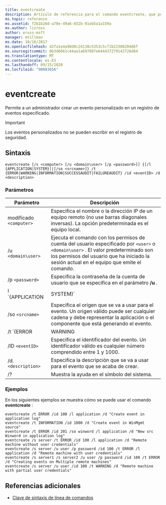 ```yaml
---
title: eventcreate
description: Artículo de referencia para el comando eventcreate, que permite a un administrador crear un evento personalizado en un registro de eventos especificado.
ms.topic: reference
ms.assetid: f2b1b26d-a70e-49a6-832b-91eb5a1a159a
ms.author: lizross
author: eross-msft
manager: mtillman
ms.date: 10/16/2017
ms.openlocfilehash: d2fa1e4a90d0c24138c5353c5cf1b22308204d6f
ms.sourcegitcommit: 0b3d6661c44aa1a697087e644437279142726d84
ms.translationtype: MT
ms.contentlocale: es-ES
ms.lasthandoff: 09/15/2020
ms.locfileid: "90083656"
---
```

# <a name="eventcreate"></a>eventcreate

Permite a un administrador crear un evento personalizado en un registro de eventos especificado.

> [!IMPORTANT]
> Los eventos personalizados no se pueden escribir en el registro de seguridad.

## <a name="syntax"></a>Sintaxis

```
eventcreate [/s <computer> [/u <domain\user> [/p <password>]] {[/l {APPLICATION|SYSTEM}]|[/so <srcname>]} /t {ERROR|WARNING|INFORMATION|SUCCESSAUDIT|FAILUREAUDIT} /id <eventID> /d <description>
```

### <a name="parameters"></a>Parámetros

| Parámetro | Descripción |
| --------- |------------ |
| modificado `<computer>` | Especifica el nombre o la dirección IP de un equipo remoto (no use barras diagonales inversas). La opción predeterminada es el equipo local. |
| /u `<domain\user>` | Ejecuta el comando con los permisos de cuenta del usuario especificado por `<user>` o `<domain\user>` . El valor predeterminado son los permisos del usuario que ha iniciado la sesión actual en el equipo que emite el comando. |
| /p `<password>` | Especifica la contraseña de la cuenta de usuario que se especifica en el parámetro **/u** . |
| l `{APPLICATION | SYSTEM}` | Especifica el nombre del registro de eventos donde se creará el evento. Los nombres de registro válidos son **aplicación** o **sistema**. |
| /so `<srcname>` | Especifica el origen que se va a usar para el evento. Un origen válido puede ser cualquier cadena y debe representar la aplicación o el componente que está generando el evento. |
| /t `{ERROR | WARNING | INFORMATION | SUCCESSAUDIT | FAILUREAUDIT}` | Especifica el tipo de evento que se va a crear. Los tipos válidos son **error**, **Warning**, **Information**, **SUCCESSAUDIT**y **FAILUREAUDIT**. |
| /ID `<eventID>` | Especifica el identificador del evento. Un identificador válido es cualquier número comprendido entre 1 y 1000. |
| /d. `<description>` | Especifica la descripción que se va a usar para el evento que se acaba de crear. |
| /? | Muestra la ayuda en el símbolo del sistema. |

### <a name="examples"></a>Ejemplos

En los siguientes ejemplos se muestra cómo se puede usar el comando **eventcreate** :

```
eventcreate /t ERROR /id 100 /l application /d "Create event in application log"
eventcreate /t INFORMATION /id 1000 /d "Create event in WinMgmt source"
eventcreate /t ERROR /id 201 /so winword /l application /d "New src Winword in application log"
eventcreate /s server /t ERROR /id 100 /l application /d "Remote machine without user credentials"
eventcreate /s server /u user /p password /id 100 /t ERROR /l application /d "Remote machine with user credentials"
eventcreate /s server1 /s server2 /u user /p password /id 100 /t ERROR /d "Creating events on Multiple remote machines"
eventcreate /s server /u user /id 100 /t WARNING /d "Remote machine with partial user credentials"
```

## <a name="additional-references"></a>Referencias adicionales

- [Clave de sintaxis de línea de comandos](command-line-syntax-key.md)
